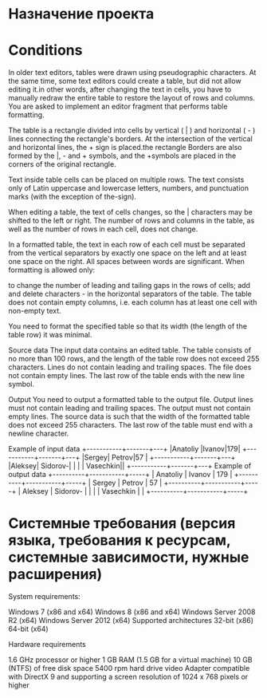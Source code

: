 # Назначение проекта

# Conditions
In older text editors, tables were drawn using pseudographic characters. At the same time, some text editors could create a table, but did not allow editing it.in other words, after changing the text in cells, you have to manually redraw the entire table to restore the layout of rows and columns. You are asked to implement an editor fragment that performs table formatting.

The table is a rectangle divided into cells by vertical ( | ) and horizontal ( - ) lines connecting the rectangle's borders. At the intersection of the vertical and horizontal lines, the + sign is placed.the rectangle Borders are also formed by the |, - and + symbols, and the +symbols are placed in the corners of the original rectangle.

Text inside table cells can be placed on multiple rows. The text consists only of Latin uppercase and lowercase letters, numbers, and punctuation marks (with the exception of the-sign).

When editing a table, the text of cells changes, so the | characters may be shifted to the left or right. The number of rows and columns in the table, as well as the number of rows in each cell, does not change.

In a formatted table, the text in each row of each cell must be separated from the vertical separators by exactly one space on the left and at least one space on the right. All spaces between words are significant. When formatting is allowed only:

to change the number of leading and tailing gaps in the rows of cells;
add and delete characters - in the horizontal separators of the table.
The table does not contain empty columns, i.e. each column has at least one cell with non-empty text.

You need to format the specified table so that its width (the length of the table row) it was minimal.

Source data
The input data contains an edited table. The table consists of no more than 100 rows, and the length of the table row does not exceed 255 characters. Lines do not contain leading and trailing spaces. The file does not contain empty lines. The last row of the table ends with the new line symbol.

Output
You need to output a formatted table to the output file. Output lines must not contain leading and trailing spaces. The output must not contain empty lines. The source data is such that the width of the formatted table does not exceed 255 characters. The last row of the table must end with a newline character.

Example of input data
     +-----------+-------+---+
     |Anatoliy       |Ivanov|179|
     +-----------+-------+---+
     |Sergey| Petrov|57     |
     +-----------+-------+---+
     |Aleksey| Sidorov-| |
     |       | Vasechkin||
     +-----------+-------+---+
Example of output data
     +----------+-----------+-----+
     | Anatoliy | Ivanov    | 179 |
     +----------+-----------+-----+
     | Sergey   | Petrov    | 57  |
     +----------+-----------+-----+
     | Aleksey  | Sidorov-  |     |
     |          | Vasechkin |     |
     +----------+-----------+-----+
     
# Системные требования (версия языка, требования к ресурсам, системные зависимости, нужные расширения)
System requirements:

Windows 7 (x86 and x64) Windows 8 (x86 and x64) Windows Server 2008 R2 (x64) Windows Server 2012 (x64) Supported architectures 32-bit (x86) 64-bit (x64)

Hardware requirements

1.6 GHz processor or higher 1 GB RAM (1.5 GB for a virtual machine) 10 GB (NTFS) of free disk space 5400 rpm hard drive video Adapter compatible with DirectX 9 and supporting a screen resolution of 1024 x 768 pixels or higher
